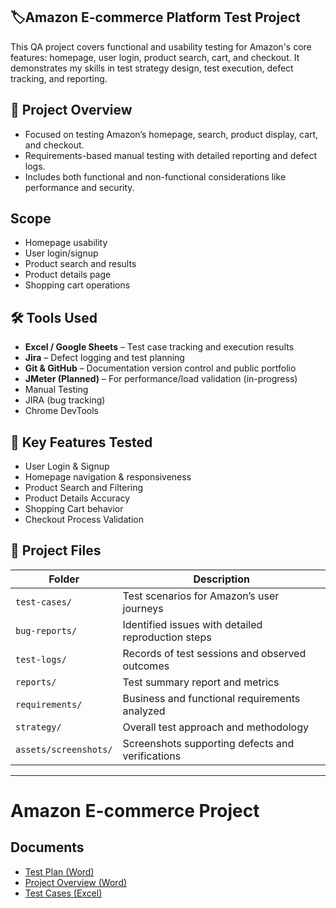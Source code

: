 ## 🏷️Amazon E-commerce Platform Test Project

This QA project covers functional and usability testing for Amazon's core features: homepage, user login, product search, cart, and checkout. It demonstrates my skills in test strategy design, test execution, defect tracking, and reporting.

## 📌 Project Overview

- Focused on testing Amazon’s homepage, search, product display, cart, and checkout.
- Requirements-based manual testing with detailed reporting and defect logs.
- Includes both functional and non-functional considerations like performance and security.

## Scope

- Homepage usability
- User login/signup
- Product search and results
- Product details page
- Shopping cart operations

## 🛠 Tools Used

- **Excel / Google Sheets** – Test case tracking and execution results
- **Jira** – Defect logging and test planning
- **Git & GitHub** – Documentation version control and public portfolio
- **JMeter (Planned)** – For performance/load validation (in-progress)
- Manual Testing
- JIRA (bug tracking)
- Chrome DevTools

## 🧪 Key Features Tested

- User Login & Signup
- Homepage navigation & responsiveness
- Product Search and Filtering
- Product Details Accuracy
- Shopping Cart behavior
- Checkout Process Validation

## 📂 Project Files

| Folder                  | Description                                        |
| ----------------------- | -------------------------------------------------- |
| `test-cases/`         | Test scenarios for Amazon’s user journeys         |
| `bug-reports/`        | Identified issues with detailed reproduction steps |
| `test-logs/`          | Records of test sessions and observed outcomes     |
| `reports/`            | Test summary report and metrics                    |
| `requirements/`       | Business and functional requirements analyzed      |
| `strategy/`           | Overall test approach and methodology              |
| `assets/screenshots/` | Screenshots supporting defects and verifications   |

---
# Amazon E-commerce Project

## Documents

- [Test Plan (Word)](//test-plan/Amazon%20E-commerce%20Platform_%20Test%20Plan.docx)
- [Project Overview (Word)](/project-overview/Amazon%20E-commerce%20Website%20Test%20Overview.docx)
- [Test Cases (Excel)](/test-cases/Amazon_Test_Cases.xlsx)
